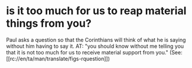 # is it too much for us to reap material things from you?

Paul asks a question so that the Corinthians will think of what he is saying without him having to say it. AT: "you should know without me telling you that it is not too much for us to receive material support from you." (See: [[rc://en/ta/man/translate/figs-rquestion]])

